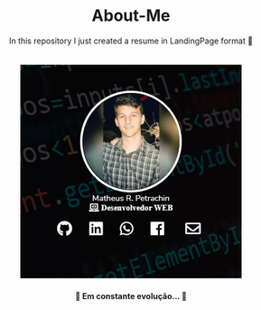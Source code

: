 <h1 align="center">About-Me</h1>

<p align="center">
  In this repository I just created a resume in LandingPage format 🚀<br/><br/><br/>  
  <a href="https://matheuspetrachin.github.io/About-Me/"><img src="img/about-me.png"></a>
</p>

<h4 align="center"> 
	🚧  Em constante evolução...  🚧
</h4>
